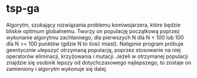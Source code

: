 # tsp-ga
Algorytm, szukający rozwiązania problemu komiwojarzera, które będzie bliskie optimum globalnemu. Tworzy on populację początkową poprzez wykonanie algorytmu zachłannego, dla pierwszych N dla N < 100 lub 100 dla N >= 100 punktów (gdzie N to ilość miast). Natępnie program próbuje geentycznie ulepszyć otrzymaną populację, poprzez stosowanie na niej operatorów eliminacji, krzyżowania i mutacji. Jeżeli w otrzymanej populacji znajdzie się osobnik lepszy od dotychczasowego najlepszego, to zostaje on zamieniony i algorytm wykonuje się dalej.
